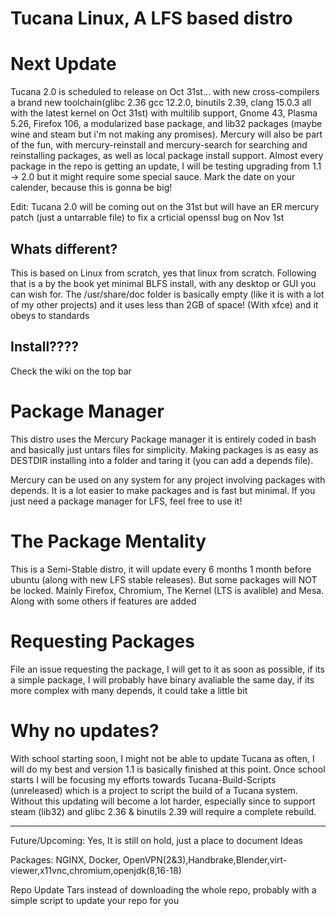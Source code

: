 # Tucana Linux, A LFS based distro

# Next Update
Tucana 2.0 is scheduled to release on Oct 31st... with new cross-compilers a brand new toolchain(glibc 2.36 gcc 12.2.0, binutils 2.39, clang 15.0.3 all with the latest kernel on Oct 31st) with multilib support, Gnome 43, Plasma 5.26,  Firefox 106, a modularized base package, and lib32 packages (maybe wine and steam but i'm not making any promises). Mercury will also be part of the fun, with mercury-reinstall and mercury-search for searching and reinstalling packages, as well as local package install support.  Almost every package in the repo is getting an update, I will be testing upgrading from 1.1 -> 2.0 but it might require some special sauce.  Mark the date on your calender, because this is gonna be big!

Edit: Tucana 2.0 will be coming out on the 31st but will have an ER mercury patch (just a untarrable file) to fix a crticial openssl bug on Nov 1st


## Whats different?
This is based on Linux from scratch, yes that linux from scratch. Following that is a by the book yet minimal BLFS install, with any desktop or GUI you can wish for.  The /usr/share/doc folder is basically empty (like it is with a lot of my other projects) and it uses less than 2GB of space! (With xfce) and it obeys to standards

## Install????
Check the wiki on the top bar

# Package Manager
This distro uses the Mercury Package manager it is entirely coded in bash and basically just untars files for simplicity.  Making packages is as easy as DESTDIR installing into a folder and taring it (you can add a depends file).  

Mercury can be used on any system for any project involving packages with depends.  It is a lot easier to make packages and is fast but minimal.  If you just need a package manager for LFS, feel free to use it!
# The Package Mentality
This is a Semi-Stable distro, it will update every 6 months 1 month before ubuntu (along with new LFS stable releases).  But some packages will NOT be locked.  Mainly Firefox, Chromium, The Kernel (LTS is avalible) and Mesa.  Along with some others if features are added 

# Requesting Packages
File an issue requesting the package, I will get to it as soon as possible, if its a simple package, I will probably have binary avaliable the same day, if its more complex with many depends, it could take a little bit

# Why no updates?
With school starting soon, I might not be able to update Tucana as often, I will do my best and version 1.1 is basically finished at this point.  Once school starts I will be focusing my efforts towards Tucana-Build-Scripts (unreleased) which is a project to script the build of a Tucana system.  Without this updating will become a lot harder, especially since to support steam (lib32) and glibc 2.36 & binutils 2.39 will require a complete rebuild. 


_________________________________________________________________________________________________________________________________________________________

Future/Upcoming:
Yes, It is still on hold, just a place to document Ideas

Packages: NGINX, Docker, OpenVPN(2&3),Handbrake,Blender,virt-viewer,x11vnc,chromium,openjdk(8,16-18)

Repo Update Tars instead of downloading the whole repo, probably with a simple script to update your repo for you



